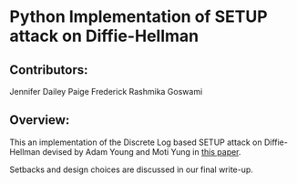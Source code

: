 # Python Implementation of SETUP attack on Diffie-Hellman

## Contributors:

Jennifer Dailey
Paige Frederick
Rashmika Goswami

## Overview:
This an implementation of the Discrete Log based SETUP attack on Diffie-Hellman devised by Adam Young and Moti Yung in <a href="https://cryptome.org/2013/09/klepto-crypto.pdf">this paper</a>.

Setbacks and design choices are discussed in our final write-up.

